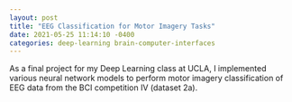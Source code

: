 ```yaml
---
layout: post
title: "EEG Classification for Motor Imagery Tasks"
date: 2021-05-25 11:14:10 -0400
categories: deep-learning brain-computer-interfaces
---
```


As a final project for my Deep Learning class at UCLA, I implemented various
neural network models to perform motor imagery classification of EEG data from
the BCI competition IV (dataset 2a).

